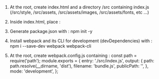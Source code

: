1) At the root, create index.html and a directory /src containing index.js (/src/style, /src/assets, /src/assets/images, /src/assets/fonts, etc ...)

2) Inside index.html, place : 
<link rel="stylesheet" href="./dist/bundle.css" /> <!-- In <head> --> 
<script src="./dist/bundle.js"></script> <!-- Bottom of <body> --> 

3) Generate package.json with : 
npm init -y

4) Install webpack and its CLI for development (devDependencies) with : 
npm i --save-dev webpack webpack-cli

5) At the root, create webpack.config.js containing :
const path = require('path');
module.exports = {
  entry: './src/index.js',
  output: {
    path: path.resolve(__dirname, 'dist'),
    filename: 'bundle.js',
    publicPath: '',
  },
  mode: 'development',
};
